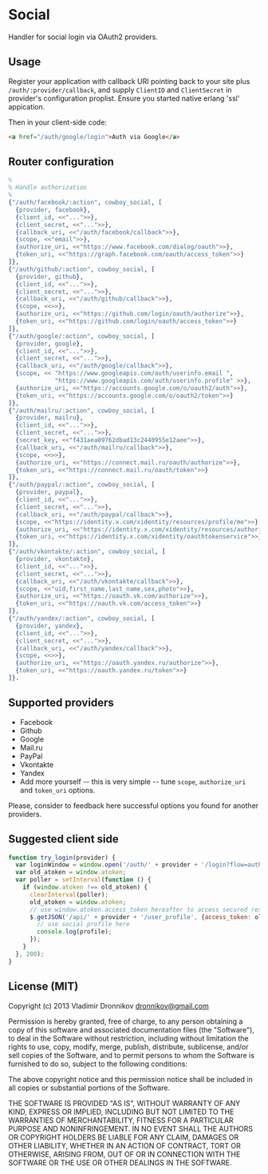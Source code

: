 Social
==============

Handler for social login via OAuth2 providers.

Usage
--------------

Register your application with callback URI pointing back to your site plus `/auth/:provider/callback`, and supply `ClientID` and `ClientSecret` in provider's configuration proplist.
Ensure you started native erlang 'ssl' appication.

Then in your client-side code:
```html
<a href="/auth/google/login">Auth via Google</a>
```

Router configuration
--------------

```erlang
%
% Handle authorization
%
{"/auth/facebook/:action", cowboy_social, [
  {provider, facebook},
  {client_id, <<"...">>},
  {client_secret, <<"...">>},
  {callback_uri, <<"/auth/facebook/callback">>},
  {scope, <<"email">>},
  {authorize_uri, <<"https://www.facebook.com/dialog/oauth">>},
  {token_uri, <<"https://graph.facebook.com/oauth/access_token">>}
]},
{"/auth/github/:action", cowboy_social, [
  {provider, github},
  {client_id, <<"...">>},
  {client_secret, <<"...">>},
  {callback_uri, <<"/auth/github/callback">>},
  {scope, <<>>},
  {authorize_uri, <<"https://github.com/login/oauth/authorize">>},
  {token_uri, <<"https://github.com/login/oauth/access_token">>}
]},
{"/auth/google/:action", cowboy_social, [
  {provider, google},
  {client_id, <<"...">>},
  {client_secret, <<"...">>},
  {callback_uri, <<"/auth/google/callback">>},
  {scope, << "https://www.googleapis.com/auth/userinfo.email ",
             "https://www.googleapis.com/auth/userinfo.profile" >>},
  {authorize_uri, <<"https://accounts.google.com/o/oauth2/auth">>},
  {token_uri, <<"https://accounts.google.com/o/oauth2/token">>}
]},
{"/auth/mailru/:action", cowboy_social, [
  {provider, mailru},
  {client_id, <<"...">>},
  {client_secret, <<"...">>},
  {secret_key, <<"f431aea09762dbad13c2440955e12aee">>},
  {callback_uri, <<"/auth/mailru/callback">>},
  {scope, <<>>},
  {authorize_uri, <<"https://connect.mail.ru/oauth/authorize">>},
  {token_uri, <<"https://connect.mail.ru/oauth/token">>}
]},
{"/auth/paypal/:action", cowboy_social, [
  {provider, paypal},
  {client_id, <<"...">>},
  {client_secret, <<"...">>},
  {callback_uri, <<"/auth/paypal/callback">>},
  {scope, <<"https://identity.x.com/xidentity/resources/profile/me">>},
  {authorize_uri, <<"https://identity.x.com/xidentity/resources/authorize">>},
  {token_uri, <<"https://identity.x.com/xidentity/oauthtokenservice">>}
]},
{"/auth/vkontakte/:action", cowboy_social, [
  {provider, vkontakte},
  {client_id, <<"...">>},
  {client_secret, <<"...">>},
  {callback_uri, <<"/auth/vkontakte/callback">>},
  {scope, <<"uid,first_name,last_name,sex,photo">>},
  {authorize_uri, <<"https://oauth.vk.com/authorize">>},
  {token_uri, <<"https://oauth.vk.com/access_token">>}
]},
{"/auth/yandex/:action", cowboy_social, [
  {provider, yandex},
  {client_id, <<"...">>},
  {client_secret, <<"...">>},
  {callback_uri, <<"/auth/yandex/callback">>},
  {scope, <<>>},
  {authorize_uri, <<"https://oauth.yandex.ru/authorize">>},
  {token_uri, <<"https://oauth.yandex.ru/token">>}
]}.
```

Supported providers
--------------
- Facebook
- Github
- Google
- Mail.ru
- PayPal
- Vkontakte
- Yandex
- Add more yourself -- this is very simple -- tune `scope`, `authorize_uri` and `token_uri` options.

Please, consider to feedback here successful options you found for another providers.

Suggested client side
---------------
```javascript
function try_login(provider) {
  var loginWindow = window.open('/auth/' + provider + '/login?flow=authorization_code', 'name', 'height=600,width=450');
  var old_atoken = window.atoken;
  var poller = setInterval(function () {
    if (window.atoken !== old_atoken) {
      clearInterval(poller);
      old_atoken = window.atoken;
      // use window.atoken.access_token hereafter to access secured resource
      $.getJSON('/api/' + provider + '/user_profile', {access_token: old_atoken.access_token}, function (profile) {
        // use social profile here
        console.log(profile);
      });
    }
  }, 200);
}
```

License (MIT)
-------

Copyright (c) 2013 Vladimir Dronnikov <dronnikov@gmail.com>

Permission is hereby granted, free of charge, to any person obtaining a copy of
this software and associated documentation files (the "Software"), to deal in
the Software without restriction, including without limitation the rights to
use, copy, modify, merge, publish, distribute, sublicense, and/or sell copies of
the Software, and to permit persons to whom the Software is furnished to do so,
subject to the following conditions:

The above copyright notice and this permission notice shall be included in all
copies or substantial portions of the Software.

THE SOFTWARE IS PROVIDED "AS IS", WITHOUT WARRANTY OF ANY KIND, EXPRESS OR
IMPLIED, INCLUDING BUT NOT LIMITED TO THE WARRANTIES OF MERCHANTABILITY, FITNESS
FOR A PARTICULAR PURPOSE AND NONINFRINGEMENT. IN NO EVENT SHALL THE AUTHORS OR
COPYRIGHT HOLDERS BE LIABLE FOR ANY CLAIM, DAMAGES OR OTHER LIABILITY, WHETHER
IN AN ACTION OF CONTRACT, TORT OR OTHERWISE, ARISING FROM, OUT OF OR IN
CONNECTION WITH THE SOFTWARE OR THE USE OR OTHER DEALINGS IN THE SOFTWARE.
